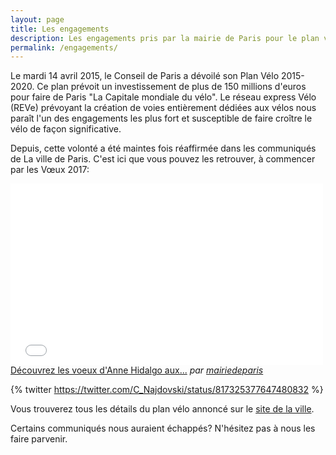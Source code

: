 ```yaml
---
layout: page
title: Les engagements
description: Les engagements pris par la mairie de Paris pour le plan vélo 2015-2020
permalink: /engagements/
---
```


Le mardi 14 avril 2015, le Conseil de Paris a dévoilé son Plan Vélo 2015-2020. Ce plan prévoit un investissement de plus de 150 millions d'euros pour faire de Paris "La Capitale mondiale du vélo". Le réseau express Vélo (REVe) prévoyant la création de voies entièrement dédiées aux vélos nous paraît l'un des engagements les plus fort et susceptible de faire croître le vélo de façon significative.

Depuis, cette volonté a été maintes fois réaffirmée dans les communiqués de La ville de Paris. C'est ici que vous pouvez les retrouver, à commencer par les Vœux 2017:

<iframe frameborder="0" width="500" height="290" src="//www.dailymotion.com/embed/video/x561m4u" allowfullscreen></iframe><br /><a href="http://www.dailymotion.com/video/x561m4u_decouvrez-les-voeux-d-anne-hidalgo-aux-parisiens-pour-l-annee-2017_news" target="_blank">D&eacute;couvrez les voeux d&#039;Anne Hidalgo aux...</a> <i>par <a href="http://www.dailymotion.com/mairiedeparis" target="_blank">mairiedeparis</a></i>

{% twitter https://twitter.com/C_Najdovski/status/817325377647480832 %}

Vous trouverez tous les détails du plan vélo annoncé sur le [site de la ville].

Certains communiqués nous auraient échappés? N'hésitez pas à nous les faire parvenir.

[site de la ville]: http://www.paris.fr/actualites/paris-se-dote-d-un-nouveau-plan-velo-2255
